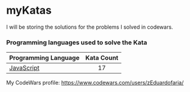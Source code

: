 # myKatas

I will be storing the solutions for the problems I solved in codewars. 

### Programming languages used to solve the Kata


|    Programming Language  |    Kata Count  | 
|----------|:-------------:|
| [JavaScript](https://github.com/varunu28/A-Kata-A-Day/tree/master/Javascript) | 17 | 


My CodeWars profile: https://www.codewars.com/users/zEduardofaria/